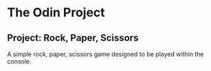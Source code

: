 # The Odin Project

## Project: Rock, Paper, Scissors

A simple rock, paper, scissors game designed to be played within the console.